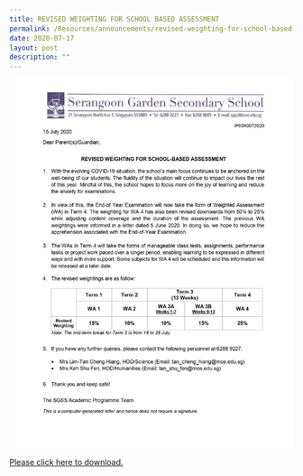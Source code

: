```yaml
---
title: REVISED WEIGHTING FOR SCHOOL BASED ASSESSMENT
permalink: /Resources/announcements/revised-weighting-for-school-based-assessment/
date: 2020-07-17
layout: post
description: ""
---
```

![](/images/IP0040072020_Parent-Letter_Revised-SBA-Weighting_Final-15-Jul_cleared-V2.jpg)

<a href="/files/Announcement/IP0040072020_Parent-Letter_Revised-SBA-Weighting_Final-15-Jul_cleared-V2.pdf" target = "_blank"> Please click here to download. </a>